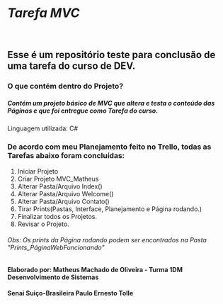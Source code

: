 # _Tarefa MVC_
&nbsp;
## Esse é um repositório teste para conclusão de uma tarefa do curso de DEV.
### O que contém dentro do Projeto?
##### Contém um projeto básico de MVC que altera e testa o conteúdo das Páginas e que foi entregue como Tarefa do curso.    
Linguagem utilizada: C#   
### De acordo com meu Planejamento feito no Trello, todas as Tarefas abaixo foram concluídas:
1. Iniciar Projeto
2. Criar Projeto MVC_Matheus
3. Alterar Pasta/Arquivo Index()
4. Alterar Pasta/Arquivo Welcome()
5. Alterar Pasta/Arquivo Contato()
6. Tirar Prints(Pastas, Interface, Planejamento e Página rodando.)
7. Finalizar todos os Projetos.
8. Revisar o Projeto.

###### Obs: Os prints da Página rodando podem ser encontrados na Pasta "Prints_PáginaWebFuncionando"


#### Elaborado por: Matheus Machado de Oliveira - Turma 1DM Desenvolvimento de Sistemas
#### Senai Suiço-Brasileira Paulo Ernesto Tolle
